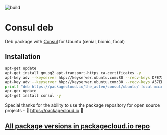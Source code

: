 ![build](https://github.com/asteny/consul-deb/actions/workflows/build.yml/badge.svg)

Consul deb
==========

Deb package with [Consul](https://consul.io) for Ubuntu (xenial, bionic, focal)

Installation
------------
```bash
apt-get update
apt-get install gnupg2 apt-transport-https ca-certificates -y
apt-key adv --keyserver hkp://keyserver.ubuntu.com:80 --recv-keys DFE73FF0A1987C64
apt-key adv --keyserver hkp://keyserver.ubuntu.com:80 --recv-keys A57ED69D49D1012A
printf "deb https://packagecloud.io/the_asten/consul/ubuntu/ focal main \ndeb-src https://packagecloud.io/the_asten/consul/ubuntu/ focal main" | tee -a /etc/apt/sources.list.d/consul.list
apt-get update
apt-get install consul -y

```
Special thanks for the ability to use the package repository for open source projects - :rocket: https://packagecloud.io :rocket:

[All package versions in packagecloud.io repo](https://packagecloud.io/the_asten/consul)
-------------------------------------------------------------------------------
